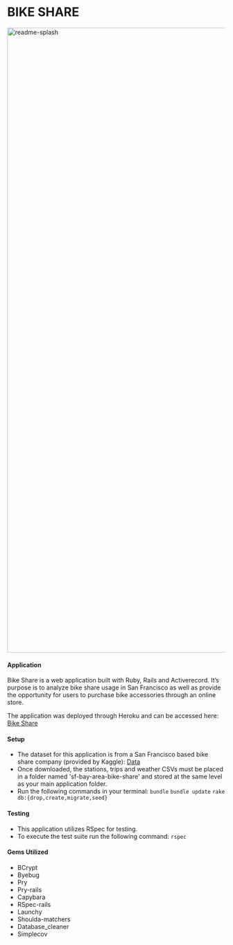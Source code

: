 # BIKE SHARE
<img width="1440" alt="readme-splash" src="https://user-images.githubusercontent.com/33355897/43535327-e3623b4c-9576-11e8-9b41-48c3e419373b.png">

#### Application
Bike Share is a web application built with Ruby, Rails and Activerecord. It’s purpose is to analyze bike share usage in San Francisco as well as provide the opportunity for users to purchase bike accessories through an online store. 

The application was deployed through Heroku and can be accessed here: [Bike Share](https://jem-bikeshare.herokuapp.com)

#### Setup
- The dataset for this application is from a San Francisco based bike share company (provided by Kaggle): [Data](https://www.kaggle.com/benhamner/sf-bay-area-bike-share)
- Once downloaded, the stations, trips and weather CSVs must be placed in a folder named 'sf-bay-area-bike-share' and stored at the same level as your main application folder.
- Run the following commands in your terminal: 
  `bundle`
  `bundle update`
  `rake db:{drop,create,migrate,seed}`
  
#### Testing
- This application utilizes RSpec for testing.  
- To execute the test suite run the following command: ```rspec```

#### Gems Utilized
- BCrypt
- Byebug
- Pry
- Pry-rails
- Capybara
- RSpec-rails
- Launchy
- Shoulda-matchers
- Database_cleaner
- Simplecov
